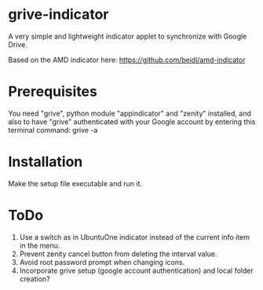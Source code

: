 grive-indicator
===============

A very simple and lightweight indicator applet to synchronize with Google Drive.

Based on the AMD indicator here: https://github.com/beidl/amd-indicator

Prerequisites
===============

You need "grive", python module "appindicator" and "zenity" installed, and also to have "grive" authenticated with your Google account by entering this terminal command:
grive -a

Installation
===============

Make the setup file executable and run it.

ToDo
===============

1. Use a switch as in UbuntuOne indicator instead of the current info item in the menu.
2. Prevent zenity cancel button from deleting the interval value.
3. Avoid root password prompt when changing icons.
4. Incorporate grive setup (google account authentication) and local folder creation?
